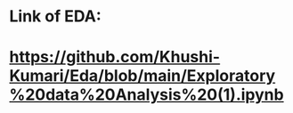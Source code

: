 # Link of EDA:
# https://github.com/Khushi-Kumari/Eda/blob/main/Exploratory%20data%20Analysis%20(1).ipynb
